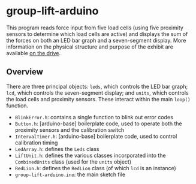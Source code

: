 group-lift-arduino
==================


This program reads force input from five load cells (using five proximity sensors to determine which load cells are active) and displays the sum of the forces on both an LED bar graph and a seven-segment display. More information on the physical structure and purpose of the exhibit are available [on the drive](https://drive.google.com/drive/folders/1PwfZByLqBSv9t2nPDFGv4dqbB62W9nZh).


Overview
--------

There are three principal objects: `leds`, which controls the LED bar graph; `lcd`, which controls the seven-segment display; and `units`, which controls the load cells and proximity sensors. These interact within the main `loop()` function.

  * `BlinkError.h`: contains a single function to blink out error codes
  * `Button.h`: [arduino-base] boilerplate code, used to operate both the proximity sensors and the calibration switch
  * `IntervalTimer.h`: [arduino-base] boilerplate code, used to control calibration timing
  * `LedArray.h`: defines the `Leds` class
  * `LiftUnit.h`: defines the various classes incorporated into the `CombinedUnits` class (used for the `units` object)
  * `RedLion.h`: defines the `RedLion` class (of which `lcd` is an instance)
  * `group-lift-arduino.ino`: the main sketch file
